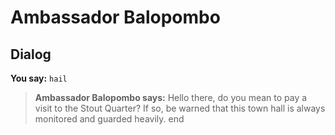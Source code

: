 # Ambassador Balopombo


## Dialog

**You say:** `hail`



>**Ambassador Balopombo says:** Hello there, do you mean to pay a visit to the Stout Quarter? If so, be warned that this town hall is always monitored and guarded heavily.
end

